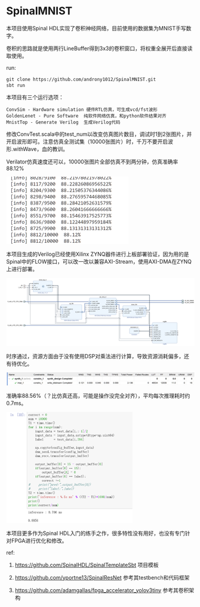 # SpinalMNIST

本项目使用Spinal HDL实现了卷积神经网络，目前使用的数据集为MNIST手写数字。



卷积的思路就是使用两行LineBuffer得到3x3的卷积窗口，将权重全展开后直接读取使用。



run:

```
git clone https://github.com/androny1012/SpinalMNIST.git
sbt run
```

本项目有三个运行选项：

```
ConvSim - Hardware simulation 硬件RTL仿真，可生成vcd/fst波形
GoldenLenet - Pure Software  纯软件网络仿真，和python软件结果对齐
MnistTop - Generate Verilog  生成Verilog代码
```



修改ConvTest.scala中的test_num以改变仿真图片数目，调试时1到2张图片，并开启波形即可。注意仿真全测试集（10000张图片）时，千万不要开启波形.withWave，血的教训。

Verilator仿真速度还可以，10000张图片全部仿真不到两分钟，仿真准确率88.12%

<img src=".\readme.assets\image-20230624102325391.png" alt="image-20230624102325391" style="zoom: 50%;" />



本项目生成的Verilog已经使用Xilinx ZYNQ器件进行上板部署验证，因为用的是Spinal中的FLOW接口，可以改一改以兼容AXI-Stream，使用AXI-DMA在ZYNQ上进行部署。

<img src=".\readme.assets\image-20230624101125388.png" alt="image-20230624102325391" style="zoom: 50%;" />

时序通过，资源方面由于没有使用DSP对乘法进行计算，导致资源消耗偏多，还有待优化。

<img src=".\readme.assets\image-20230624101147842.png" alt="image-20230624102325391" style="zoom: 50%;" />


准确率88.56%（？比仿真还高，可能是操作没完全对齐），平均每次推理耗时约0.7ms。

<img src=".\readme.assets\8d05aafe82ad590ae10b97a5fbf2a71.png" alt="8d05aafe82ad590ae10b97a5fbf2a71" style="zoom:33%;" />



本项目更多作为Spinal HDL入门的练手之作，很多特性没有用好，也没有专门针对FPGA进行优化和修改。

ref:

1. https://github.com/SpinalHDL/SpinalTemplateSbt 项目模板

2. https://github.com/yportne13/SpinalResNet 参考其testbench和代码框架

3. https://github.com/adamgallas/fpga_accelerator_yolov3tiny 参考其卷积架构

